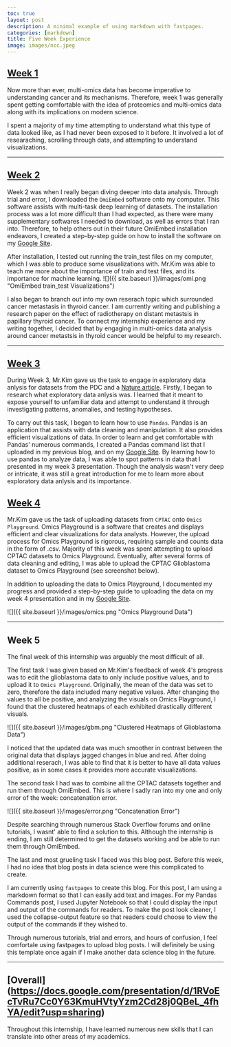 ```yaml
---
toc: true
layout: post
description: A minimal example of using markdown with fastpages.
categories: [markdown]
title: Five Week Experience
image: images/ncc.jpeg
---
```


## [Week 1](https://docs.google.com/presentation/d/1B1If5Bvh-s6tBPojnhCGpyM8s_lRUj-QWLMT5C5Rnds/edit?usp=sharing)

Now more than ever, multi-omics data has become imperative to understanding cancer and its mechanisms. 
Therefore, week 1 was generally spent getting comfortable with the idea of proteomics and multi-omics data along with its implications on modern science.

I spent a majority of my time attempting to understand what this type of data looked like, as I had never been exposed to it before.
It involved a lot of researaching, scrolling through data, and attempting to understand visualizations.

---

## [Week 2](https://docs.google.com/presentation/d/1f1P7xcVEUgjvskjVmk88OkLYYI7-0to4qn3xFUEnHmc/edit?usp=sharing)

Week 2 was when I really began diving deeper into data analysis.
Through trial and error, I downloaded the `OmiEmbed` software onto my computer. This software assists with multi-task deep learning of datasets.
The installation process was a lot more difficult than I had expected, as there were many supplementary softwares I needed to download, as well as errors that I ran into. Therefore, to help others out in their future OmiEmbed installation endeavors, I created a step-by-step guide on how to install the software on my [Google Site](https://sites.google.com/view/ncc-blog-ethan-ko/home).

After installation, I tested out running the train_test files on my computer, which I was able to produce some visualizations with.
Mr.Kim was able to teach me more about the importance of train and test files, and its importance for machine learning.
![]({{ site.baseurl }}/images/omi.png "OmiEmbed train_test Visualizations")


I also began to branch out into my own reserach topic which surrounded cancer metastasis in thyroid cancer.
I am currently writing and publishing a research paper on the effect of radiotherapy on distant metastsis in papillary thyroid cancer. 
To connect my internship experience and my writing together, I decided that by engaging in multi-omics data analysis around cancer metastsis in thyroid cancer would be helpful to my research.

---

## [Week 3](https://docs.google.com/presentation/d/10OcXNKOwkRgpm4Dtl4W-p-_doRcUtU3KTCY_ki_K_Cw/edit?usp=sharing)

During Week 3, Mr.Kim gave us the task to engage in exploratory data anlysis for datasets from the PDC and a [Nature article](https://www.nature.com/articles/s41467-022-30342-3).
Firstly, I began to research what exploratory data anlysis was. I learned that it meant to expose yourself to unfamiliar data and attempt to understand it through investigating patterns, anomalies, and testing hypotheses.

To carry out this task, I began to learn how to use `Pandas`. Pandas is an application that assists with data cleaning and manipulation. It also provides efficient visualizations of data.
In order to learn and get comfortable with Pandas' numerous commands, I created a Pandas command list that I uploaded in my previous blog, and on my [Google Site](https://sites.google.com/view/ncc-blog-ethan-ko/home).
By learning how to use pandas to analyze data, I was able to spot patterns in data that I presented in my week 3 presentation. Though the analysis wasn't very deep or intricate, it was still a great introduction for me to learn more about exploratory data anlysis and its importance.

## [Week 4](https://docs.google.com/presentation/d/1_Qnu0JGPnFFiXBcDsDZxGLfdcLUV_Oy4YZzJiUuO7dY/edit?usp=sharing)

Mr.Kim gave us the task of uploading datasets from `CPTAC` onto `Omics Playground`.
Omics Playground is a software that creates and displays efficient and clear visualizations for data analysts. 
However, the upload process for Omics Playground is rigorous, requiring sample and counts data in the form of .csv. 
Majority of this week was spent attempting to upload CPTAC datasets to Omics Playground. Eventually, after several forms of data cleaning and editing, I was able to upload the CPTAC Glioblastoma dataset to Omics Playground (see screenshot below).

In addition to uploading the data to Omics Playground, I documented my progress and provided a step-by-step guide to uploading the data on my week 4 presentation and in my [Google Site](https://sites.google.com/view/ncc-blog-ethan-ko/home).

![]({{ site.baseurl }}/images/omics.png "Omics Playground Data")

---

## Week 5

The final week of this internship was arguably the most difficult of all. 

The first task I was given based on Mr.Kim's feedback of week 4's progress was to edit the glioblastoma data to only include positive values, and to upload it to `Omics Playground`. Originally, the mean of the data was set to zero, therefore the data included many negative values.
After changing the values to all be positive, and analyzing the visuals on Omics Playground, I found that the clustered heatmaps of each exhibited drastically different visuals.

![]({{ site.baseurl }}/images/gbm.png "Clustered Heatmaps of Glioblastoma Data")

I noticed that the updated data was much smoother in contrast between the original data that displays jagged changes in blue and red. After doing additional reserach, I was able to find that it is better to have all data values positive, as in some cases it provides more accurate visualizations.

The second task I had was to combine all the CPTAC datasets together and run them through OmiEmbed. This is where I sadly ran into my one and only error of the week: concatenation error.

![]({{ site.baseurl }}/images/error.png "Concatenation Error")

Despite searching through numerous Stack Overflow forums and online tutorials, I wasnt' able to find a solution to this.
Although the internship is ending, I am still determined to get the datasets working and be able to run them through OmiEmbed.

The last and most grueling task I faced was this blog post.
Before this week, I had no idea that blog posts in data science were this complicated to create. 

I am currently using `fastpages` to create this blog. For this post, I am using a markdown format so that I can easily add text and images.
For my Pandas Commands post, I used Jupyter Notebook so that I could display the input and output of the commands for readers. To make the post look cleaner, I used the collapse-output feature so that readers could choose to view the output of the commands if they wished to.

Through numerous tutorials, trial and errors, and hours of confusion, I feel comfortale using fastpages to upload blog posts.
I will definitely be using this template once again if I make another data science blog in the future.

---

## [Overall] (https://docs.google.com/presentation/d/1RVoEcTvRu7Cc0Y63KmuHVtyYzm2Cd28j0QBeL_4fhYA/edit?usp=sharing)

Throughout this internship, I have learned numerous new skills that I can translate into other areas of my academics.
